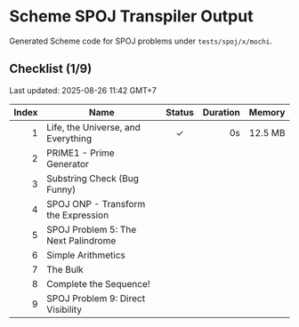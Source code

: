 # Scheme SPOJ Transpiler Output

Generated Scheme code for SPOJ problems under `tests/spoj/x/mochi`.

## Checklist (1/9)
Last updated: 2025-08-26 11:42 GMT+7

| Index | Name | Status | Duration | Memory |
|------:|------|:-----:|---------:|-------:|
| 1 | Life, the Universe, and Everything | ✓ | 0s | 12.5 MB |
| 2 | PRIME1 - Prime Generator |   |  |  |
| 3 | Substring Check (Bug Funny) |   |  |  |
| 4 | SPOJ ONP - Transform the Expression |   |  |  |
| 5 | SPOJ Problem 5: The Next Palindrome |   |  |  |
| 6 | Simple Arithmetics |   |  |  |
| 7 | The Bulk |   |  |  |
| 8 | Complete the Sequence! |   |  |  |
| 9 | SPOJ Problem 9: Direct Visibility |   |  |  |
